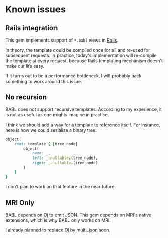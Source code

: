 # Known issues

## Rails integration

This gem implements support of `*.babl` views in [Rails](https://github.com/rails/rails/).

In theory, the template could be compiled once for all and re-used for subsequent requests. In practice, today's implementation will re-compile the template at every request, because Rails templating mechanism doesn't make our life easy.

If it turns out to be a performance bottleneck, I will probably hack something to work around this issue.

## No recursion

BABL does not support recursive templates. According to my experience, it is not as useful as one mights imagine in practice.

I think we should add a way for a template to reference itself. For instance, here is how we could serialize a binary tree:

```ruby
object(
    root: template { |tree_node|
        object(
            name: _,
            left: _.nullable.(tree_node),
            right: _.nullable.(tree_node)
        )
    }
}
```

I don't plan to work on that feature in the near future.

## MRI Only

BABL depends on [Oj](https://github.com/ohler55/oj) to emit JSON. This gem depends on MRI's native extensions, which is why BABL only works on MRI.

I already planned to replace [Oj](https://github.com/ohler55/oj) by [multi_json](https://github.com/intridea/multi_json) soon.
